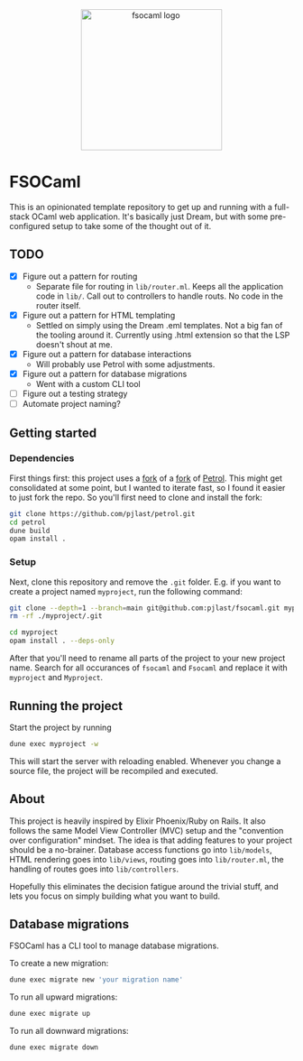 <div align="center">
  <img alt="fsocaml logo" src="https://github.com/pjlast/fsocaml/blob/main/assets/images/logo.png?raw=true" width="250" />
</div>

# FSOCaml

This is an opinionated template repository to get up and running with a full-stack OCaml web application. It's basically just Dream, but with some pre-configured setup to take some of the thought out of it.

## TODO

- [x] Figure out a pattern for routing
  - Separate file for routing in `lib/router.ml`. Keeps all the application code in `lib/`. Call out to controllers to handle routs. No code in the router itself.
- [x] Figure out a pattern for HTML templating
  - Settled on simply using the Dream .eml templates. Not a big fan of the tooling around it. Currently using .html extension so that the LSP doesn't shout at me.
- [x] Figure out a pattern for database interactions
  - Will probably use Petrol with some adjustments.
- [x] Figure out a pattern for database migrations
  - Went with a custom CLI tool
- [ ] Figure out a testing strategy
- [ ] Automate project naming?

## Getting started

### Dependencies

First things first: this project uses a [fork](https://github.com/pjlast/petrol) of a [fork](https://github.com/tjdevries/petrol) of [Petrol](https://github.com/Gopiandcode/petrol). This might get consolidated at some point, but I wanted to iterate fast, so I found it easier to just fork the repo. So you'll first need to clone and install the fork:

```bash
git clone https://github.com/pjlast/petrol.git
cd petrol
dune build
opam install .
```

### Setup

Next, clone this repository and remove the `.git` folder. E.g. if you want to create a project named `myproject`, run the following command:

```bash
git clone --depth=1 --branch=main git@github.com:pjlast/fsocaml.git myproject
rm -rf ./myproject/.git

cd myproject
opam install . --deps-only
```

After that you'll need to rename all parts of the project to your new project name. Search for all occurances of `fsocaml` and `Fsocaml` and replace it with `myproject` and `Myproject`.

## Running the project

Start the project by running

```bash
dune exec myproject -w
```

This will start the server with reloading enabled. Whenever you change a source file, the project will be recompiled and executed.

## About

This project is heavily inspired by Elixir Phoenix/Ruby on Rails. It also follows the same Model View Controller (MVC) setup and the "convention over configuration" mindset. The idea is that adding features to your project should be a no-brainer. Database access functions go into `lib/models`, HTML rendering goes into `lib/views`, routing goes into `lib/router.ml`, the handling of routes goes into `lib/controllers`.

Hopefully this eliminates the decision fatigue around the trivial stuff, and lets you focus on simply building what you want to build.

## Database migrations

FSOCaml has a CLI tool to manage database migrations.


To create a new migration:

```bash
dune exec migrate new 'your migration name'
```

To run all upward migrations:

```bash
dune exec migrate up
```

To run all downward migrations:

```bash
dune exec migrate down
```
